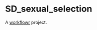 # SD_sexual_selection

A [workflowr][] project.

[workflowr]: https://github.com/jdblischak/workflowr
